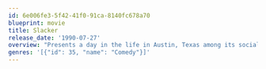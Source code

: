 ```yaml
---
id: 6e006fe3-5f42-41f0-91ca-8140fc678a70
blueprint: movie
title: Slacker
release_date: '1990-07-27'
overview: "Presents a day in the life in Austin, Texas among its social outcasts and misfits, predominantly the twenty-something set, using a series of linear vignettes. These characters, who in some manner just don't fit into the establishment norms, move seamlessly from one scene to the next, randomly coming and going into one another's lives."
genres: '[{"id": 35, "name": "Comedy"}]'
---
```

